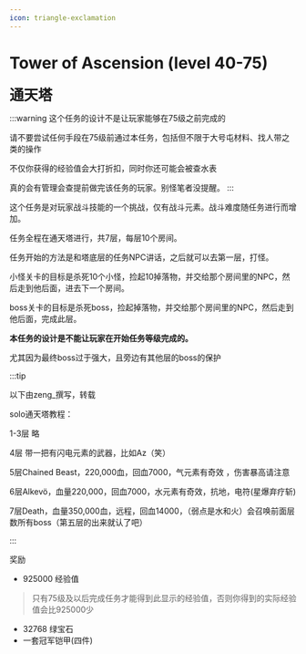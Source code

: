 ```yaml
---
icon: triangle-exclamation
---
```



# Tower of Ascension (level 40-75)
<span style="font-size: 25px;">**通天塔**</span>

:::warning
这个任务的设计不是让玩家能够在75级之前完成的

请不要尝试任何手段在75级前通过本任务，包括但不限于大号屯材料、找人带之类的操作

不仅你获得的经验值会大打折扣，同时你还可能会被查水表

真的会有管理会查提前做完该任务的玩家。别怪笔者没提醒。
:::

这个任务是对玩家战斗技能的一个挑战，仅有战斗元素。战斗难度随任务进行而增加。

任务全程在通天塔进行，共7层，每层10个房间。

任务开始的方法是和塔底层的任务NPC讲话，之后就可以去第一层，打怪。

小怪关卡的目标是杀死10个小怪，捡起10掉落物，并交给那个房间里的NPC，然后走到他后面，进去下一个房间。

boss关卡的目标是杀死boss，捡起掉落物，并交给那个房间里的NPC，然后走到他后面，完成此层。

**本任务的设计是不能让玩家在开始任务等级完成的。**

尤其因为最终boss过于强大，且旁边有其他层的boss的保护


:::tip

以下由zeng_撰写，转载

solo通天塔教程：

1-3层   略

4层 带一把有闪电元素的武器，比如Az（笑）

5层Chained Beast，220,000血，回血7000，气元素有奇效 ，伤害暴高请注意

6层Alkevö，血量220,000，回血7000，水元素有奇效，抗地，电符(星爆弃疗斩)

7层Death，血量350,000血，远程，回血14000，（弱点是水和火）会召唤前面层数所有boss（第五层的出来就认了吧）

:::

奖励
+ 925000 经验值
>只有75级及以后完成任务才能得到此显示的经验值，否则你得到的实际经验值会比925000少
+ 32768 绿宝石
+ 一套冠军铠甲(四件)
